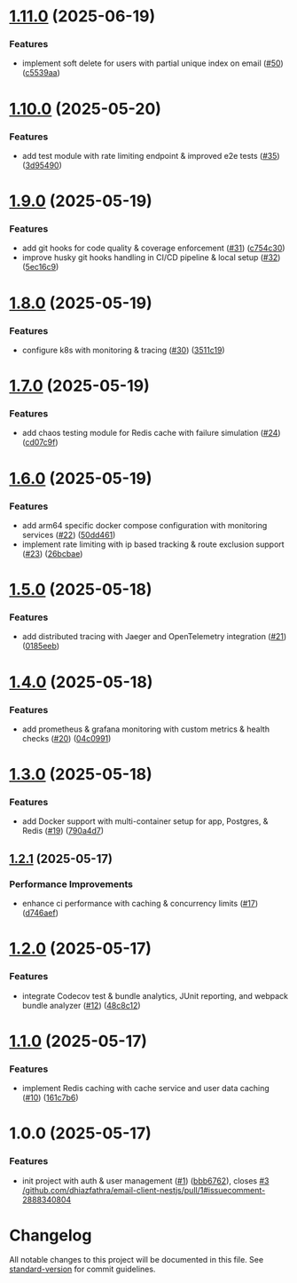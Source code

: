 # [1.11.0](https://github.com/dhiazfathra/email-client-nestjs/compare/v1.10.0...v1.11.0) (2025-06-19)


### Features

* implement soft delete for users with partial unique index on email ([#50](https://github.com/dhiazfathra/email-client-nestjs/issues/50)) ([c5539aa](https://github.com/dhiazfathra/email-client-nestjs/commit/c5539aaa801dd2b7f0b261281c99b3392e30ae1c))

# [1.10.0](https://github.com/dhiazfathra/email-client-nestjs/compare/v1.9.0...v1.10.0) (2025-05-20)


### Features

* add test module with rate limiting endpoint & improved e2e tests ([#35](https://github.com/dhiazfathra/email-client-nestjs/issues/35)) ([3d95490](https://github.com/dhiazfathra/email-client-nestjs/commit/3d9549090a8d0936701c144341e0a6ebfe26bc14))

# [1.9.0](https://github.com/dhiazfathra/email-client-nestjs/compare/v1.8.0...v1.9.0) (2025-05-19)


### Features

* add git hooks for code quality & coverage enforcement ([#31](https://github.com/dhiazfathra/email-client-nestjs/issues/31)) ([c754c30](https://github.com/dhiazfathra/email-client-nestjs/commit/c754c30d72c2c71beb8299416a0dd48b96e1f32e))
* improve husky git hooks handling in CI/CD pipeline & local setup ([#32](https://github.com/dhiazfathra/email-client-nestjs/issues/32)) ([5ec16c9](https://github.com/dhiazfathra/email-client-nestjs/commit/5ec16c92d6072ca0c02061c13f87bfda6d38afbc))

# [1.8.0](https://github.com/dhiazfathra/email-client-nestjs/compare/v1.7.0...v1.8.0) (2025-05-19)


### Features

* configure k8s with monitoring & tracing ([#30](https://github.com/dhiazfathra/email-client-nestjs/issues/30)) ([3511c19](https://github.com/dhiazfathra/email-client-nestjs/commit/3511c19cd06f2d8052cd07c9d61075f6a9829b9f))

# [1.7.0](https://github.com/dhiazfathra/email-client-nestjs/compare/v1.6.0...v1.7.0) (2025-05-19)


### Features

* add chaos testing module for Redis cache with failure simulation ([#24](https://github.com/dhiazfathra/email-client-nestjs/issues/24)) ([cd07c9f](https://github.com/dhiazfathra/email-client-nestjs/commit/cd07c9f5912ab900cf047aeac72e1f9139a720b9))

# [1.6.0](https://github.com/dhiazfathra/email-client-nestjs/compare/v1.5.0...v1.6.0) (2025-05-19)


### Features

* add arm64 specific docker compose configuration with monitoring services ([#22](https://github.com/dhiazfathra/email-client-nestjs/issues/22)) ([50dd461](https://github.com/dhiazfathra/email-client-nestjs/commit/50dd461ef1ef05dc7acb8f1634fba153992890f9))
* implement rate limiting with ip based tracking & route exclusion support ([#23](https://github.com/dhiazfathra/email-client-nestjs/issues/23)) ([26bcbae](https://github.com/dhiazfathra/email-client-nestjs/commit/26bcbae252775f99ffb2929704feb39933ce8042))

# [1.5.0](https://github.com/dhiazfathra/email-client-nestjs/compare/v1.4.0...v1.5.0) (2025-05-18)


### Features

* add distributed tracing with Jaeger and OpenTelemetry integration ([#21](https://github.com/dhiazfathra/email-client-nestjs/issues/21)) ([0185eeb](https://github.com/dhiazfathra/email-client-nestjs/commit/0185eebae54cc9bb3b5694aeabcffa99a7d913c6))

# [1.4.0](https://github.com/dhiazfathra/email-client-nestjs/compare/v1.3.0...v1.4.0) (2025-05-18)


### Features

* add prometheus & grafana monitoring with custom metrics & health checks ([#20](https://github.com/dhiazfathra/email-client-nestjs/issues/20)) ([04c0991](https://github.com/dhiazfathra/email-client-nestjs/commit/04c099107b4accce6f9a53b3ee5766b16648e01b))

# [1.3.0](https://github.com/dhiazfathra/email-client-nestjs/compare/v1.2.1...v1.3.0) (2025-05-18)


### Features

* add Docker support with multi-container setup for app, Postgres, & Redis ([#19](https://github.com/dhiazfathra/email-client-nestjs/issues/19)) ([790a4d7](https://github.com/dhiazfathra/email-client-nestjs/commit/790a4d7a4ea3f069189da5dad1cfde0db7c2af06))

## [1.2.1](https://github.com/dhiazfathra/email-client-nestjs/compare/v1.2.0...v1.2.1) (2025-05-17)


### Performance Improvements

* enhance ci performance with caching & concurrency limits ([#17](https://github.com/dhiazfathra/email-client-nestjs/issues/17)) ([d746aef](https://github.com/dhiazfathra/email-client-nestjs/commit/d746aef2906278a0e056b498622af7b682592d67))

# [1.2.0](https://github.com/dhiazfathra/email-client-nestjs/compare/v1.1.0...v1.2.0) (2025-05-17)


### Features

* integrate Codecov test & bundle analytics, JUnit reporting, and webpack bundle analyzer ([#12](https://github.com/dhiazfathra/email-client-nestjs/issues/12)) ([48c8c12](https://github.com/dhiazfathra/email-client-nestjs/commit/48c8c128e4bc6af9da7876b8fcf60a875f45aedb))

# [1.1.0](https://github.com/dhiazfathra/email-client-nestjs/compare/v1.0.0...v1.1.0) (2025-05-17)


### Features

* implement Redis caching with cache service and user data caching ([#10](https://github.com/dhiazfathra/email-client-nestjs/issues/10)) ([161c7b6](https://github.com/dhiazfathra/email-client-nestjs/commit/161c7b6c9ed6873a63054e6fbcdc999b42fe05f6))

# 1.0.0 (2025-05-17)


### Features

* init project with auth & user management ([#1](https://github.com/dhiazfathra/email-client-nestjs/issues/1)) ([bbb6762](https://github.com/dhiazfathra/email-client-nestjs/commit/bbb67625fc4c6f8e4d8078d3fe8ec411befc0f13)), closes [#3](https://github.com/dhiazfathra/email-client-nestjs/issues/3) [/github.com/dhiazfathra/email-client-nestjs/pull/1#issuecomment-2888340804](https://github.com//github.com/dhiazfathra/email-client-nestjs/pull/1/issues/issuecomment-2888340804)

# Changelog

All notable changes to this project will be documented in this file. See [standard-version](https://github.com/conventional-changelog/standard-version) for commit guidelines.
